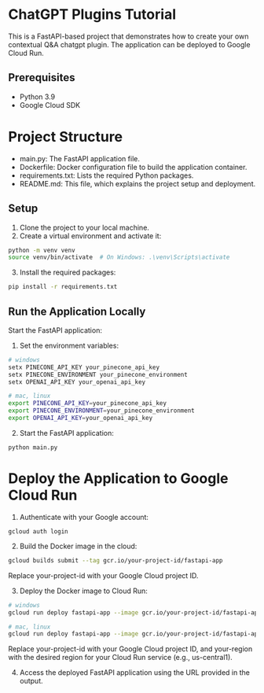 # ChatGPT Plugins Tutorial
This is a FastAPI-based project that demonstrates how to create your own contextual Q&A chatgpt plugin. The application can be deployed to Google Cloud Run.

## Prerequisites
* Python 3.9
* Google Cloud SDK
# Project Structure
* main.py: The FastAPI application file.
* Dockerfile: Docker configuration file to build the application container.
* requirements.txt: Lists the required Python packages.
* README.md: This file, which explains the project setup and deployment.
## Setup
1. Clone the project to your local machine.
2. Create a virtual environment and activate it:


```bash
python -m venv venv
source venv/bin/activate  # On Windows: .\venv\Scripts\activate
```
3. Install the required packages:

```bash 
pip install -r requirements.txt
```

## Run the Application Locally
Start the FastAPI application:

1. Set the environment variables:
    
```bash
# windows
setx PINECONE_API_KEY your_pinecone_api_key
setx PINECONE_ENVIRONMENT your_pinecone_environment
setx OPENAI_API_KEY your_openai_api_key

# mac, linux
export PINECONE_API_KEY=your_pinecone_api_key
export PINECONE_ENVIRONMENT=your_pinecone_environment
export OPENAI_API_KEY=your_openai_api_key
```

2. Start the FastAPI application:

```
python main.py
```

# Deploy the Application to Google Cloud Run
1. Authenticate with your Google account:

```
gcloud auth login
```
2. Build the Docker image in the cloud:

```bash
gcloud builds submit --tag gcr.io/your-project-id/fastapi-app
```
Replace your-project-id with your Google Cloud project ID.

3. Deploy the Docker image to Cloud Run:

```bash
# windows
gcloud run deploy fastapi-app --image gcr.io/your-project-id/fastapi-app --platform managed --region your-region --allow-unauthenticated --set-env-vars="PINECONE_API_KEY=your_pinecone_api_key,PINECONE_ENVIRONMENT=your_pinecone_environment,OPENAI_API_KEY=your_openai_api_key"

# mac, linux
gcloud run deploy fastapi-app --image gcr.io/your-project-id/fastapi-app --platform managed --region your-region --allow-unauthenticated --set-env-vars=PINECONE_API_KEY=your_pinecone_api_key,PINECONE_ENVIRONMENT=your_pinecone_environment,OPENAI_API_KEY=your_openai_api_key
```
Replace your-project-id with your Google Cloud project ID, and your-region with the desired region for your Cloud Run service (e.g., us-central1).

4. Access the deployed FastAPI application using the URL provided in the output.